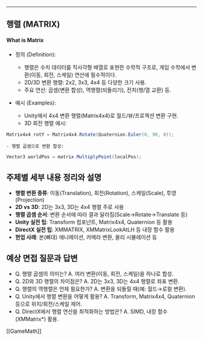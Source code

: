 
---
## 행렬 (MATRIX)

#### What is Matrix

- 정의 (Definition):
	- 행렬은 수치 데이터를 직사각형 배열로 표현한 수학적 구조로, 게임 수학에서 변환(이동, 회전, 스케일) 연산에 필수적이다.
	- 2D/3D 변환 행렬: 2x2, 3x3, 4x4 등 다양한 크기 사용.
	- 주요 연산: 곱셈(변환 합성), 역행렬(되돌리기), 전치(행/열 교환) 등.

- 예시 (Examples):
	- Unity에서 4x4 변환 행렬(Matrix4x4)로 월드/뷰/프로젝션 변환 구현.
	- 3D 회전 행렬 예시:
```csharp
Matrix4x4 rotY = Matrix4x4.Rotate(Quaternion.Euler(0, 90, 0));
```
	- 행렬 곱셈으로 변환 합성:
```csharp
Vector3 worldPos = matrix.MultiplyPoint(localPos);
```

## 주제별 세부 내용 정리와 설명
- **행렬 변환 종류**: 이동(Translation), 회전(Rotation), 스케일(Scale), 투영(Projection)
- **2D vs 3D**: 2D는 3x3, 3D는 4x4 행렬 주로 사용
- **행렬 곱셈 순서**: 변환 순서에 따라 결과 달라짐(Scale→Rotate→Translate 등)
- **Unity 실전 팁**: Transform 컴포넌트, Matrix4x4, Quaternion 등 활용
- **DirectX 실전 팁**: XMMATRIX, XMMatrixLookAtLH 등 내장 함수 활용
- **현업 사례**: 본(뼈대) 애니메이션, 카메라 변환, 물리 시뮬레이션 등

## 예상 면접 질문과 답변
- Q. 행렬 곱셈의 의미는?
  A. 여러 변환(이동, 회전, 스케일)을 하나로 합성.
- Q. 2D와 3D 행렬의 차이점은?
  A. 2D는 3x3, 3D는 4x4 행렬로 좌표 변환.
- Q. 행렬의 역행렬은 언제 필요한가?
  A. 변환을 되돌릴 때(예: 월드→로컬 변환).
- Q. Unity에서 행렬 변환을 어떻게 활용?
  A. Transform, Matrix4x4, Quaternion 등으로 위치/회전/스케일 제어.
- Q. DirectX에서 행렬 연산을 최적화하는 방법은?
  A. SIMD, 내장 함수(XMMatrix*) 활용. 


[[GameMath]]

